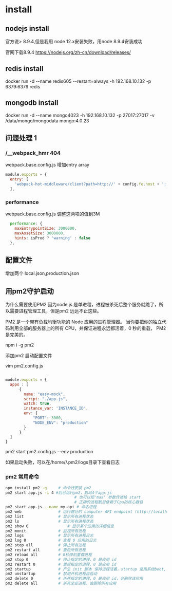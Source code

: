 # install

## nodejs install
官方说> 8.9.4,但是我用 node 12.x安装失败，用node 8.9.4安装成功

官网下载8.9.4
https://nodejs.org/zh-cn/download/releases/

## redis install 
docker run -d --name redis605 --restart=always -h 192.168.10.132 -p 6379:6379 redis
## mongodb install 
docker run -d --name mongo4023 -h 192.168.10.132 -p 27017:27017 -v /data/mongo/mongodata mongo:4.0.23

## 问题处理 1 
### /__webpack_hmr 404
webpack.base.config.js 增加entry array
```js
module.exports = {
  entry: [
    'webpack-hot-middleware/client?path=http://' + config.fe.host + ':' + config.fe.port + '/__webpack_hmr'
  ],
```

### performance 
webpack.base.config.js 调整这两项的值到3M
```js
  performance: {
    maxEntrypointSize: 3000000,
    maxAssetSize: 3000000,
    hints: isProd ? 'warning' : false
  },
```
## 配置文件
增加两个 local.json,production.json

## 用pm2守护启动
为什么需要使用PM2
因为node.js 是单进程，进程被杀死后整个服务就跪了，所以需要进程管理工具，但是pm2 远远不止这些。

PM2 是一个带有负载均衡功能的 Node 应用的进程管理器。 当你要把你的独立代码利用全部的服务器上的所有 CPU，并保证进程永远都活着，0 秒的重载， PM2 是完美的。

npm i -g pm2

添加pm2 启动配置文件

vim pm2.config.js 

```js

module.exports = {
  apps : [
      {
        name: "easy-mock",
        script: "./app.js",
        watch: true,
        instance_var: 'INSTANCE_ID',
        env: {
            "PORT": 3000,
            "NODE_ENV": "production"
        }
      }
  ]
}
```
pm2 start pm2.config.js --env production

如果启动失败，可以在/home/<user>/.pm2/logs目录下查看日志

### pm2 常用命令
```bash
npm install pm2 -g     # 命令行安装 pm2
pm2 start app.js -i 4 #后台运行pm2，启动4个app.js
                              # 也可以把'max' 参数传递给 start
                              # 正确的进程数目依赖于Cpu的核心数目
pm2 start app.js --name my-api # 命名进程
pm2 web                # 运行健壮的 computer API endpoint (http://localhost:9615)
pm2 list               # 显示所有进程状态
pm2 ls                 # 显示所有进程状态
pm2 show 0			       # 显示某个应用的详细信息
pm2 monit              # 监视所有进程
pm2 logs               # 显示所有进程日志
pm2 log 0 	           # 查看 0 应用的日志
pm2 stop all           # 停止所有进程
pm2 restart all        # 重启所有进程
pm2 reload all         # 0秒停机重载进程
pm2 stop 0             # 停止指定的进程，0 是应用 id
pm2 restart 0          # 重启指定的进程，0 是应用 id
pm2 startup            # 产生 init 脚本 保持进程活着，startup 是指系统boot, 开机进程自启动
pm2 unstartup          # 禁用开机进程自启动
pm2 delete 0           # 杀死指定的进程，0 是应用 id，会删除该应用
pm2 delete all         # 杀死全部进程，会删除所有应用

```

